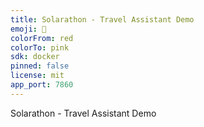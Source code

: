 ```yaml
---
title: Solarathon - Travel Assistant Demo
emoji: 🚀
colorFrom: red
colorTo: pink
sdk: docker
pinned: false
license: mit
app_port: 7860
---
```


Solarathon - Travel Assistant Demo


